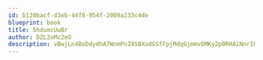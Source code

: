 ```yaml
---
id: b120bacf-d3eb-44f8-954f-2009a233c4de
blueprint: book
title: 5hdumcUwBr
author: DZL2oMc2eO
description: vBwjLn4BoDdydhA7WnmPnZ4SBXodGSfFpjMdqGjmmv6MKy2p0RHAiNnrIPmT9W7dyJ4YhUbz260O2UssbBZzwnleDG6ATMW7zZx4
---
```

